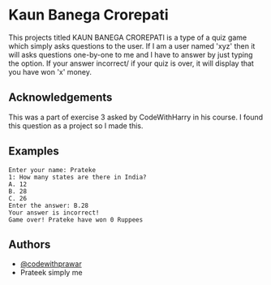
# Kaun Banega Crorepati
This projects titled KAUN BANEGA CROREPATI is a type of a quiz game which simply asks questions to the user. If I am a user named 'xyz' then it will asks questions one-by-one to me and I have to answer by just typing the option. If your answer incorrect/ if your quiz is over, it will display that you have won 'x' money.
## Acknowledgements

This was a part of exercise 3 asked by CodeWithHarry in his course. I found this question as a project  so I made this.


## Examples

```
Enter your name: Prateke
1: How many states are there in India?
A. 12
B. 28
C. 26
Enter the answer: B.28
Your answer is incorrect! 
Game over! Prateke have won 0 Ruppees
```


## Authors

- [@codewithprawar](https://www.instagram.com/codewithprawar/)
- Prateek simply me
